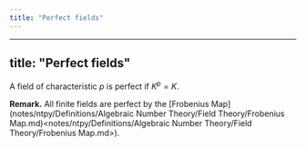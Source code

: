 ```yaml
---
title: "Perfect fields"
---
```


---
title: "Perfect fields"
---

A field of characteristic $p$ is perfect if $K^p=K$.

**Remark.** All finite fields are perfect by the [Frobenius Map](notes/ntpy/Definitions/Algebraic Number Theory/Field Theory/Frobenius Map.md)<notes/ntpy/Definitions/Algebraic Number Theory/Field Theory/Frobenius Map.md>).
